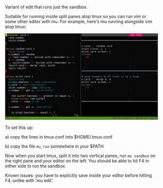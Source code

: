 Variant of edit that runs just the sandbox.

Suitable for running inside split panes atop tmux so you can run vim or some
other editor with mu. For example, here's mu running alongside vim atop tmux:

<img alt='tmux+vim example' src='../html/tmux-vim-sandbox.png'>

To set this up:

  a) copy the lines in tmux.conf into $HOME/.tmux.conf

  b) copy the file `mu_run` somewhere in your $PATH

Now when you start tmux, split it into two vertical panes, run `mu sandbox` on
the right pane and your editor on the left. You should be able to hit F4 in
either side to run the sandbox.

Known issues: you have to explicitly save inside your editor before hitting
F4, unlike with 'mu edit'.
